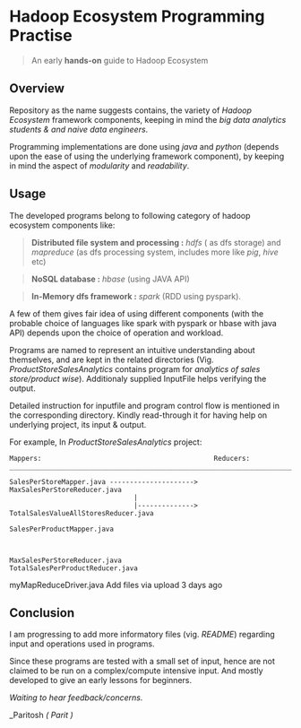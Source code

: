 # Hadoop Ecosystem Programming Practise
> An early **hands-on** guide to Hadoop Ecosystem  

## Overview

Repository as the name suggests contains, the variety of *Hadoop Ecosystem* framework components, keeping in mind the *big data analytics students & and naive data engineers*. 

Programming implementations are done using *java* and *python* (depends upon the ease of using the underlying framework component), by keeping in mind the aspect of *modularity* and *readability*.

## Usage

The developed programs belong to following category of hadoop ecosystem components like:

> **Distributed file system and processing :** *hdfs* ( as dfs storage) and *mapreduce* (as dfs processing system, includes more like *pig*, *hive* etc)

> **NoSQL database :** *hbase* (using JAVA API)

> **In-Memory dfs framework :** *spark* (RDD using pyspark). 

A few of them gives fair idea of using different components (with the probable choice of languages like spark with pyspark or hbase with java API) depends upon the choice of operation and workload.

Programs are named to represent an intuitive understanding about themselves, and are kept in the related directories (Vig. *ProductStoreSalesAnalytics* contains program for *analytics of sales store/product wise*). Additionaly supplied InputFile helps verifying the output. 

Detailed instruction for inputfile and program control flow is mentioned in the corresponding directory. Kindly read-through it for having help on underlying project, its input & output. 

For example, In *ProductStoreSalesAnalytics* project:

    Mappers:                                           Reducers:
    _______________________________________________________________________________________
    
    SalesPerStoreMapper.java --------------------->    MaxSalesPerStoreReducer.java 
                                   |                     
                                   |-------------->    TotalSalesValueAllStoresReducer.java
    
    SalesPerProductMapper.java 
    


    MaxSalesPerStoreReducer.java 
    TotalSalesPerProductReducer.java



myMapReduceDriver.java 	Add files via upload 	3 days ago


## Conclusion

I am progressing to add more informatory files (vig. *README*) regarding input and operations used in programs. 

Since these programs are tested with a small set of input, hence are not claimed to be run on a complex/compute intensive input. And mostly developed to give an early lessons for beginners.


*Waiting to hear feedback/concerns.*
 
 
_Paritosh *( Parit )*
